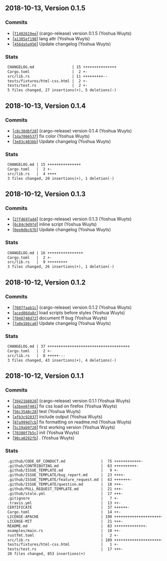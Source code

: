 ## 2018-10-13, Version 0.1.5
### Commits
- [[`f1402619ee`](https://github.com/chooxide/html-index/commit/f1402619ee78c87b3290d0d7ca818d3c2978cc4f)] (cargo-release) version 0.1.5 (Yoshua Wuyts)
- [[`a1305ef198`](https://github.com/chooxide/html-index/commit/a1305ef198cb99828b4e2cce1840d3da42a642ab)] lang attr (Yoshua Wuyts)
- [[`456da5a956`](https://github.com/chooxide/html-index/commit/456da5a9567ed209b1e3bf228867b55a2548cadd)] Update changelog (Yoshua Wuyts)

### Stats
```diff
 CHANGELOG.md                 | 15 +++++++++++++++
 Cargo.toml                   |  2 +-
 src/lib.rs                   | 11 +++++++++--
 tests/fixtures/html-css.html |  2 +-
 tests/test.rs                |  2 +-
 5 files changed, 27 insertions(+), 5 deletions(-)
```


## 2018-10-13, Version 0.1.4
### Commits
- [[`c8c30dbf28`](https://github.com/chooxide/html-index/commit/c8c30dbf28fa0de7becc0f07c701cdc9c9db03ff)] (cargo-release) version 0.1.4 (Yoshua Wuyts)
- [[`1da7066537`](https://github.com/chooxide/html-index/commit/1da70665379516e17ce0799f6072c791b23a4325)] fix color (Yoshua Wuyts)
- [[`3e83c483bb`](https://github.com/chooxide/html-index/commit/3e83c483bbfb1e184334ace1e7abd5d9a0f9a920)] Update changelog (Yoshua Wuyts)

### Stats
```diff
 CHANGELOG.md | 15 +++++++++++++++
 Cargo.toml   |  2 +-
 src/lib.rs   |  4 ++++
 3 files changed, 20 insertions(+), 1 deletion(-)
```


## 2018-10-12, Version 0.1.3
### Commits
- [[`27f4697ad4`](https://github.com/chooxide/html-index/commit/27f4697ad4c72ecb5245ffcd065e2979794183de)] (cargo-release) version 0.1.3 (Yoshua Wuyts)
- [[`0c84c9d9fd`](https://github.com/chooxide/html-index/commit/0c84c9d9fdcd03c01998e62075f335548919fb87)] inline script (Yoshua Wuyts)
- [[`0ee0dbc67b`](https://github.com/chooxide/html-index/commit/0ee0dbc67b9bc5a8e01382ba556d708aa68180b4)] Update changelog (Yoshua Wuyts)

### Stats
```diff
 CHANGELOG.md | 16 ++++++++++++++++
 Cargo.toml   |  2 +-
 src/lib.rs   |  9 +++++++++
 3 files changed, 26 insertions(+), 1 deletion(-)
```


## 2018-10-12, Version 0.1.2
### Commits
- [[`7607faab1c`](https://github.com/chooxide/html-index/commit/7607faab1c7753e4fbdae1d807c00cb5bd39f15e)] (cargo-release) version 0.1.2 (Yoshua Wuyts)
- [[`aced86da8c`](https://github.com/chooxide/html-index/commit/aced86da8c4db3ea52134180e02999ae9aa762f6)] load scripts before styles (Yoshua Wuyts)
- [[`f048748d72`](https://github.com/chooxide/html-index/commit/f048748d7229c1f105dce982ca43bb8e8415aca3)] document ff bug (Yoshua Wuyts)
- [[`7a8e1bbca6`](https://github.com/chooxide/html-index/commit/7a8e1bbca6f24826fb33ced69dc016189662babd)] Update changelog (Yoshua Wuyts)

### Stats
```diff
 CHANGELOG.md | 37 +++++++++++++++++++++++++++++++++++++
 Cargo.toml   |  2 +-
 src/lib.rs   |  8 +++++---
 3 files changed, 43 insertions(+), 4 deletions(-)
```


## 2018-10-12, Version 0.1.1
### Commits
- [[`39421b8828`](https://github.com/chooxide/html-index/commit/39421b8828266d68050cf7eb1ee2e905976fbee8)] (cargo-release) version 0.1.1 (Yoshua Wuyts)
- [[`a3bee6f401`](https://github.com/chooxide/html-index/commit/a3bee6f401ac51ab4262ed4e3758780e75ce11d5)] fix css load on firefox (Yoshua Wuyts)
- [[`56c3540c28`](https://github.com/chooxide/html-index/commit/56c3540c283a2edeffad88bd6d7bedeba80890ee)] test (Yoshua Wuyts)
- [[`afb3c92837`](https://github.com/chooxide/html-index/commit/afb3c92837d8939f0c0f0afdb7affa2d8845e4bd)] include output (Yoshua Wuyts)
- [[`87a999d7cb`](https://github.com/chooxide/html-index/commit/87a999d7cbff30a4c29b2db5e67db6b6304d27e3)] fix formatting on readme.md (Yoshua Wuyts)
- [[`5c19ab9720`](https://github.com/chooxide/html-index/commit/5c19ab972094ed116f62f284fd325e045e3d9ef7)] first working version (Yoshua Wuyts)
- [[`70380f7b5c`](https://github.com/chooxide/html-index/commit/70380f7b5c5c5477f8fb6f42c521222ada3d29bd)] init (Yoshua Wuyts)
- [[`90ca0292fb`](https://github.com/chooxide/html-index/commit/90ca0292fb7c934d68b44ab8a7c6d0061cd40889)] . (Yoshua Wuyts)

### Stats
```diff
 .github/CODE_OF_CONDUCT.md                |  75 ++++++++++++-
 .github/CONTRIBUTING.md                   |  63 ++++++++++-
 .github/ISSUE_TEMPLATE.md                 |   9 +-
 .github/ISSUE_TEMPLATE/bug_report.md      |  23 ++++-
 .github/ISSUE_TEMPLATE/feature_request.md |  43 +++++++-
 .github/ISSUE_TEMPLATE/question.md        |  18 +++-
 .github/PULL_REQUEST_TEMPLATE.md          |  21 +++-
 .github/stale.yml                         |  17 +++-
 .gitignore                                |   7 +-
 .travis.yml                               |  13 ++-
 CERTIFICATE                               |  37 ++++++-
 Cargo.toml                                |  14 ++-
 LICENSE-APACHE                            | 190 +++++++++++++++++++++++++++++++-
 LICENSE-MIT                               |  21 +++-
 README.md                                 |  83 ++++++++++++++-
 examples/main.rs                          |  10 ++-
 rustfmt.toml                              |   2 +-
 src/lib.rs                                | 189 +++++++++++++++++++++++++++++++-
 tests/fixtures/html-css.html              |   1 +-
 tests/test.rs                             |  17 +++-
 20 files changed, 853 insertions(+)
```


